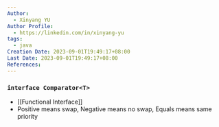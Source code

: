 ```yaml
---
Author:
  - Xinyang YU
Author Profile:
  - https://linkedin.com/in/xinyang-yu
tags:
  - java
Creation Date: 2023-09-01T19:49:17+08:00
Last Date: 2023-09-01T19:49:17+08:00
References:
---
```


### ``interface Comparator<T>``
- [[Functional Interface]]
- Positive means swap, Negative means no swap, Equals means same priority
